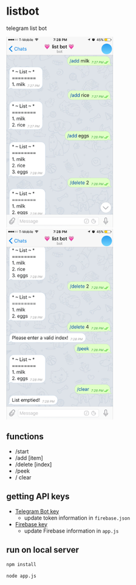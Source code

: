 # listbot
telegram list bot

<img src="https://github.com/ashleytqy/listbot/blob/master/img/1.PNG" height="500px"/>
<img src="https://github.com/ashleytqy/listbot/blob/master/img/2.PNG" height="500px"/>

## functions
- /start
- /add [item]
- /delete [index]
- /peek
- / clear
 
## getting API keys
- [Telegram Bot key](https://core.telegram.org/bots#3-how-do-i-create-a-bot)
  + update token information in `firebase.json`
- [Firebase key](https://console.firebase.google.com/)
  + update Firebase information in `app.js`

## run on local server
```
npm install
```
```
node app.js
```
